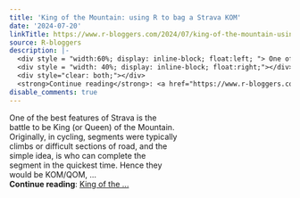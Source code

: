 ```yaml
---
title: 'King of the Mountain: using R to bag a Strava KOM'
date: '2024-07-20'
linkTitle: https://www.r-bloggers.com/2024/07/king-of-the-mountain-using-r-to-bag-a-strava-kom/
source: R-bloggers
description: |-
  <div style = "width:60%; display: inline-block; float:left; "> One of the best features of Strava is the battle to be King (or Queen) of the Mountain. Originally, in cycling, segments were typically climbs or difficult sections of road, and the simple idea, is who can complete the segment in the quickest time. Hence they would be KOM/QOM, ...</div>
  <div style = "width: 40%; display: inline-block; float:right;"></div>
  <div style="clear: both;"></div>
  <strong>Continue reading</strong>: <a href="https://www.r-bloggers.com/2024/07/king-of-the-mountain-using-r-to-bag-a-strava-kom/">King of the ...
disable_comments: true
---
```

<div style = "width:60%; display: inline-block; float:left; "> One of the best features of Strava is the battle to be King (or Queen) of the Mountain. Originally, in cycling, segments were typically climbs or difficult sections of road, and the simple idea, is who can complete the segment in the quickest time. Hence they would be KOM/QOM, ...</div>
<div style = "width: 40%; display: inline-block; float:right;"></div>
<div style="clear: both;"></div>
<strong>Continue reading</strong>: <a href="https://www.r-bloggers.com/2024/07/king-of-the-mountain-using-r-to-bag-a-strava-kom/">King of the ...